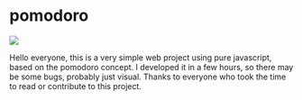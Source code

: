 # pomodoro
![](/img/tomateIcon.ico)

Hello everyone, this is a very simple web project using pure javascript, based on the pomodoro concept. I developed it in a few hours, so there may be some bugs, probably just visual. 
Thanks to everyone who took the time to read or contribute to this project.
